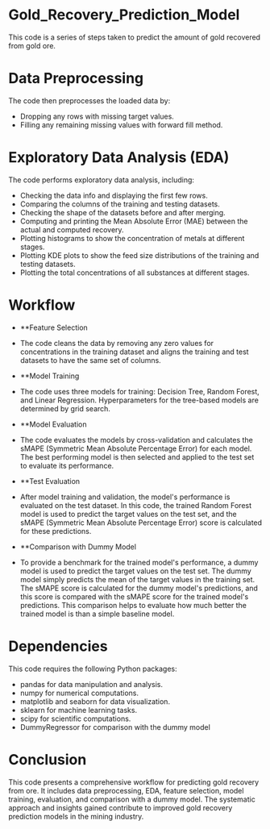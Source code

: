 # Gold_Recovery_Prediction_Model

This code is a series of steps taken to predict the amount of gold recovered from gold ore.

# Data Preprocessing
The code then preprocesses the loaded data by:

* Dropping any rows with missing target values.
* Filling any remaining missing values with forward fill method.

# Exploratory Data Analysis (EDA)
The code performs exploratory data analysis, including:

* Checking the data info and displaying the first few rows.
* Comparing the columns of the training and testing datasets.
* Checking the shape of the datasets before and after merging.
* Computing and printing the Mean Absolute Error (MAE) between the actual and computed recovery.
* Plotting histograms to show the concentration of metals at different stages.
* Plotting KDE plots to show the feed size distributions of the training and testing datasets.
* Plotting the total concentrations of all substances at different stages.

# Workflow
* **Feature Selection
* The code cleans the data by removing any zero values for concentrations in the training dataset and aligns the training and test datasets to have the same set of columns.

* **Model Training
* The code uses three models for training: Decision Tree, Random Forest, and Linear Regression. Hyperparameters for the tree-based models are determined by grid search.

* **Model Evaluation
* The code evaluates the models by cross-validation and calculates the sMAPE (Symmetric Mean Absolute Percentage Error) for each model. 
The best performing model is then selected and applied to the test set to evaluate its performance.

* **Test Evaluation
* After model training and validation, the model's performance is evaluated on the test dataset. In this code, the trained Random Forest model is used to predict the target values on the test set, and the sMAPE (Symmetric Mean Absolute Percentage Error) score is calculated for these predictions.

* **Comparison with Dummy Model
* To provide a benchmark for the trained model's performance, a dummy model is used to predict the target values on the test set. The dummy model simply predicts the mean of the target values in the training set. The sMAPE score is calculated for the dummy model's predictions, and this score is compared with the sMAPE score for the trained model's predictions. This comparison helps to evaluate how much better the trained model is than a simple baseline model.

# Dependencies
This code requires the following Python packages:

* pandas for data manipulation and analysis.
* numpy for numerical computations.
* matplotlib and seaborn for data visualization.
* sklearn for machine learning tasks.
* scipy for scientific computations.
* DummyRegressor for comparison with the dummy model 

# Conclusion
This code presents a comprehensive workflow for predicting gold recovery from ore. It includes data preprocessing, EDA, feature selection, model training, evaluation, and comparison with a dummy model. The systematic approach and insights gained contribute to improved gold recovery prediction models in the mining industry.

